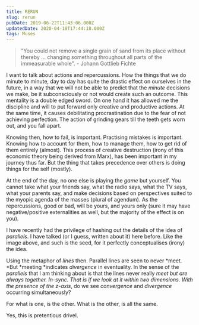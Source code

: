 ```yaml
---
title: RERUN
slug: rerun
pubDate: 2019-06-22T11:43:06.000Z
updatedDate: 2020-04-18T17:44:18.000Z
tags: Muses
---
```


> "You could not remove a single grain of sand from its place without thereby ... changing something throughout all parts of the immeasurable whole". -   Johann Gottlieb Fichte

I want to talk about actions and repercussions. How the things that we do minute to minute, day to day has quite the drastic effect on ourselves in the future, in a way that we will not be able to predict that the *minute* decisions we make, be it subconsciously or not would create such an outcome. This mentality is a double edged sword. On one hand it has allowed me the discipline and will to put forward only creative and productive actions. At the same time, it causes debilitating procrastination due to the fear of not achieving perfection. The action of grinding gears till the teeth gets worn out, and you fall apart.

Knowing then, how to fail, is important. Practising mistakes is important. Knowing how to account for them, how to manage them, how to get rid of them entirely (almost). This process of creative destruction (irony of this economic theory being derived from Marx), has been important in my journey thus far. But the thing that takes precedence over others is doing things for the self (mostly).

At the end of the day, no one else is playing the *game* but yourself. You cannot take what your friends say, what the radio says, what the TV says, what your parents say, and make decisions based on perspectives suited to the myopic agenda of the masses (plural of agendum). As the repercussions, good or bad, will be yours, and yours only (sure it may have negative/positive externalities as well, but the majority of the effect is on you).

I have recently had the privilege of hashing out the details of the idea of *parallels*. I have talked (or I guess, written about it) here before. Like the image above, and such is the seed, for it perfectly conceptualises (irony) the idea. 

Using the metaphor of *lines* then. Parallel lines are seen to never *meet. *But *meeting *indicates *divergence* in eventuality. In the sense of the *parallels* that I am thinking about is that the lines never really *meet *but are always *together*. In-sync. That is if we look at it within two dimensions. With the presence of the z*-axis*, do we see *convergence* and *divergence* occurring simultaneously? 

For what is one, is the other. What is the other, is all the same.

Yes, this is pretentious drivel. 
